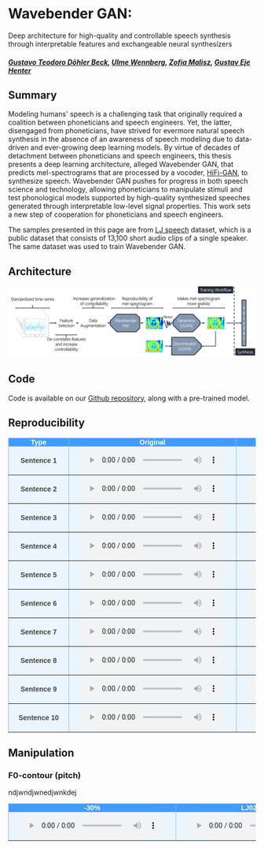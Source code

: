 # Wavebender GAN:
Deep architecture for high-quality and controllable speech synthesis through interpretable features and exchangeable neural synthesizers
##### [Gustavo Teodoro Döhler Beck][gustavo_profile], [Ulme Wennberg][ulme_profile], [Zofia Malisz][zofia_profile], [Gustav Eje Henter][gustav_profile]


<head> 
<link rel="apple-touch-icon" sizes="180x180" href="favicon/apple-touch-icon.png">
<link rel="icon" type="image/png" sizes="32x32" href="favicon/favicon-32x32.png">
<link rel="icon" type="image/png" sizes="16x16" href="favicon/favicon-16x16.png">
<link rel="manifest" href="/site.webmanifest">
<link rel="mask-icon" href="/safari-pinned-tab.svg" color="#5bbad5">
<meta name="msapplication-TileColor" content="#da532c">
<meta name="theme-color" content="#ffffff">
</head>
<!-- This post presents Wavebender GAN a deep architecture for high-quality and controllable speech synthesis through interpretable features and exchangeable neural synthesizers -->

[github_link]: https://github.com/gustavo-beck/wavebender-gan
[gustav_profile]: https://people.kth.se/~ghe/
[gustavo_profile]: https://www.linkedin.com/in/gustavotbeck/
[ulme_profile]: https://www.kth.se/profile/ulme
[zofia_profile]: https://www.kth.se/profile/malisz
[hifi_link]: https://github.com/jik876/hifi-gan
[ljspeech_link]: https://keithito.com/LJ-Speech-Dataset/

## Summary

Modeling humans' speech is a challenging task that originally required a coalition between phoneticians and speech engineers. Yet, the latter, disengaged from phoneticians, have strived for evermore natural speech synthesis in the absence of an awareness of speech modeling due to data-driven and ever-growing deep learning models. By virtue of decades of detachment between phoneticians and speech engineers, this thesis presents a deep learning architecture, alleged Wavebender GAN, that predicts mel-spectrograms that are processed by a vocoder, [HiFi-GAN][hifi_link], to synthesize speech. Wavebender GAN pushes for progress in both speech science and technology, allowing phoneticians to manipulate stimuli and test phonological models supported by high-quality synthesized speeches generated through interpretable low-level signal properties. This work sets a new step of cooperation for phoneticians and speech engineers.

The samples presented in this page are from [LJ speech][ljspeech_link] dataset, which is a public dataset that consists of 13,100 short audio
clips of a single speaker. The same dataset was used to train Wavebender GAN.

## Architecture

![Wavebender GAN](./images/WavebenderGAN.png "Architecture of Wavebender GAN")

## Code

Code is available on our [Github repository][github_link], along with a pre-trained model.

<style type="text/css">
  .tg {
    border-collapse: collapse;
    border-color: #9ABAD9;
    border-spacing: 0;
  }

  .tg td {
    background-color: #EBF5FF;
    border-color: #9ABAD9;
    border-style: solid;
    border-width: 1px;
    color: #444;
    font-family: Arial, sans-serif;
    font-size: 14px;
    overflow: hidden;
    padding: 0px 20px;
    word-break: normal;
    font-weight: bold;
    vertical-align: middle;
  }

  .tg th {
    background-color: #409cff;
    border-color: #9ABAD9;
    border-style: solid;
    border-width: 1px;
    color: #fff;
    font-family: Arial, sans-serif;
    font-size: 14px;
    font-weight: normal;
    overflow: hidden;
    padding: 0px 20px;
    word-break: normal;
    font-weight: bold;
    vertical-align: middle;

  }

  .tg .tg-0pky {
    border-color: inherit;
    text-align: center;
    vertical-align: top,
  }

  .tg .tg-fymr {
    border-color: inherit;
    font-weight: bold;
    text-align: center;
    vertical-align: top
  }
  .slider {
  -webkit-appearance: none;
  width: 75%;
  height: 15px;
  border-radius: 5px;  
  background: #d3d3d3;
  outline: none;
  opacity: 0.7;
  -webkit-transition: .2s;
  transition: opacity .2s;
}

.slider::-webkit-slider-thumb {
  -webkit-appearance: none;
  appearance: none;
  width: 25px;
  height: 25px;
  border-radius: 50%; 
  background: #409cff;
  cursor: pointer;
}

.slider::-moz-range-thumb {
  width: 25px;
  height: 25px;
  border-radius: 50%;
  background: #409cff;
  cursor: pointer;
}
</style>

## Reproducibility 

<table class="tg">
  <thead>
    <tr>
      <th class="tg-0pky">Type</th>
      <th class="tg-0pky" colspan="1">Original</th>
      <th class="tg-0pky" colspan="1">Wavebender GAN</th>
      <th class="tg-0pky" colspan="1">HiFi-GAN</th>
    </tr>
  </thead>
  <tbody>
    <tr>
      <td nowrap class="tg-0pky"><b>Sentence 1</b></td>
      <td class="tg-0pky">
        <audio id="audio-small" controls>
          <source src="./audios/Original/original_1.wav" type="audio/wav">
        </audio>
      </td>
      <td class="tg-0pky">
        <audio controls>
          <source src="./audios/WavebenderGAN/Reproduction/wavebendergan_1.wav" type="audio/wav">
        </audio>
      </td>
      <td class="tg-0pky">
        <audio controls>
          <source src="./audios/HiFiGAN/hifi_1.wav" type="audio/wav">
        </audio>
      </td>
    </tr>
  </tbody>
  
  <tbody>
    <tr>
      <td nowrap class="tg-0pky"><b>Sentence 2</b></td>
      <td class="tg-0pky">
        <audio id="audio-small" controls>
          <source src="./audios/Original/original_2.wav" type="audio/wav">
        </audio>
      </td>
      <td class="tg-0pky">
        <audio controls>
          <source src="./audios/WavebenderGAN/Reproduction/wavebendergan_2.wav" type="audio/wav">
        </audio>
      </td>
      <td class="tg-0pky">
        <audio controls>
          <source src="./audios/HiFiGAN/hifi_2.wav" type="audio/wav">
        </audio>
      </td>
    </tr>
  </tbody>
  
  <tbody>
    <tr>
      <td nowrap class="tg-0pky"><b>Sentence 3</b></td>
      <td class="tg-0pky">
        <audio id="audio-small" controls>
          <source src="./audios/Original/original_3.wav" type="audio/wav">
        </audio>
      </td>
      <td class="tg-0pky">
        <audio controls>
          <source src="./audios/WavebenderGAN/Reproduction/wavebendergan_3.wav" type="audio/wav">
        </audio>
      </td>
      <td class="tg-0pky">
        <audio controls>
          <source src="./audios/HiFiGAN/hifi_3.wav" type="audio/wav">
        </audio>
      </td>
    </tr>
  </tbody>
  
  <tbody>
    <tr>
      <td nowrap class="tg-0pky"><b>Sentence 4</b></td>
      <td class="tg-0pky">
        <audio id="audio-small" controls>
          <source src="./audios/Original/original_4.wav" type="audio/wav">
        </audio>
      </td>
      <td class="tg-0pky">
        <audio controls>
          <source src="./audios/WavebenderGAN/Reproduction/wavebendergan_4.wav" type="audio/wav">
        </audio>
      </td>
      <td class="tg-0pky">
        <audio controls>
          <source src="./audios/HiFiGAN/hifi_4.wav" type="audio/wav">
        </audio>
      </td>
    </tr>
  </tbody>
  
  <tbody>
    <tr>
      <td nowrap class="tg-0pky"><b>Sentence 5</b></td>
      <td class="tg-0pky">
        <audio id="audio-small" controls>
          <source src="./audios/Original/original_5.wav" type="audio/wav">
        </audio>
      </td>
      <td class="tg-0pky">
        <audio controls>
          <source src="./audios/WavebenderGAN/Reproduction/wavebendergan_5.wav" type="audio/wav">
        </audio>
      </td>
      <td class="tg-0pky">
        <audio controls>
          <source src="./audios/HiFiGAN/hifi_5.wav" type="audio/wav">
        </audio>
      </td>
    </tr>
  </tbody>
  
  <tbody>
    <tr>
      <td nowrap class="tg-0pky"><b>Sentence 6</b></td>
      <td class="tg-0pky">
        <audio id="audio-small" controls>
          <source src="./audios/Original/original_6.wav" type="audio/wav">
        </audio>
      </td>
      <td class="tg-0pky">
        <audio controls>
          <source src="./audios/WavebenderGAN/Reproduction/wavebendergan_6.wav" type="audio/wav">
        </audio>
      </td>
      <td class="tg-0pky">
        <audio controls>
          <source src="./audios/HiFiGAN/hifi_6.wav" type="audio/wav">
        </audio>
      </td>
    </tr>
  </tbody>
  
  <tbody>
    <tr>
      <td nowrap class="tg-0pky"><b>Sentence 7</b></td>
      <td class="tg-0pky">
        <audio id="audio-small" controls>
          <source src="./audios/Original/original_7.wav" type="audio/wav">
        </audio>
      </td>
      <td class="tg-0pky">
        <audio controls>
          <source src="./audios/WavebenderGAN/Reproduction/wavebendergan_7.wav" type="audio/wav">
        </audio>
      </td>
      <td class="tg-0pky">
        <audio controls>
          <source src="./audios/HiFiGAN/hifi_7.wav" type="audio/wav">
        </audio>
      </td>
    </tr>
  </tbody>
  
  <tbody>
    <tr>
      <td nowrap class="tg-0pky"><b>Sentence 8</b></td>
      <td class="tg-0pky">
        <audio id="audio-small" controls>
          <source src="./audios/Original/original_8.wav" type="audio/wav">
        </audio>
      </td>
      <td class="tg-0pky">
        <audio controls>
          <source src="./audios/WavebenderGAN/Reproduction/wavebendergan_8.wav" type="audio/wav">
        </audio>
      </td>
      <td class="tg-0pky">
        <audio controls>
          <source src="./audios/HiFiGAN/hifi_8.wav" type="audio/wav">
        </audio>
      </td>
    </tr>
  </tbody>
  
  <tbody>
    <tr>
      <td nowrap class="tg-0pky"><b>Sentence 9</b></td>
      <td class="tg-0pky">
        <audio id="audio-small" controls>
          <source src="./audios/Original/original_9.wav" type="audio/wav">
        </audio>
      </td>
      <td class="tg-0pky">
        <audio controls>
          <source src="./audios/WavebenderGAN/Reproduction/wavebendergan_9.wav" type="audio/wav">
        </audio>
      </td>
      <td class="tg-0pky">
        <audio controls>
          <source src="./audios/HiFiGAN/hifi_9.wav" type="audio/wav">
        </audio>
      </td>
    </tr>
  </tbody>
  
  <tbody>
    <tr>
      <td nowrap class="tg-0pky"><b>Sentence 10</b></td>
      <td class="tg-0pky">
        <audio id="audio-small" controls>
          <source src="./audios/Original/original_10.wav" type="audio/wav">
        </audio>
      </td>
      <td class="tg-0pky">
        <audio controls>
          <source src="./audios/WavebenderGAN/Reproduction/wavebendergan_10.wav" type="audio/wav">
        </audio>
      </td>
      <td class="tg-0pky">
        <audio controls>
          <source src="./audios/HiFiGAN/hifi_10.wav" type="audio/wav">
        </audio>
      </td>
    </tr>
  </tbody>
</table>

## Manipulation  

### F0-contour (pitch)
ndjwndjwnedjwnkdej

<table class="tg">
  <thead>
    <tr>
      <th class="tg-0pky" colspan="1">-30%</th>
      <th class="tg-0pky" colspan="1">LJ026-0014</th>
      <th class="tg-0pky" colspan="1">+30%</th>
    </tr>
  </thead>
  <tbody>
    <tr>
      <td class="tg-0pky">
        <audio id="audio-small" controls>
          <source src="./audios/WavebenderGAN/Manipulation/LJ026-0014_low_f0.wav" type="audio/wav">
        </audio>
      </td>
      <td class="tg-0pky">
        <audio controls>
          <source src="./audios/WavebenderGAN/Manipulation/LJ026-0014.wav" type="audio/wav">
        </audio>
      </td>
      <td class="tg-0pky">
        <audio controls>
          <source src="./audios/WavebenderGAN/Manipulation/LJ026-0014_high_f0.wav" type="audio/wav">
        </audio>
      </td>
    </tr>
  </tbody>
</table>
